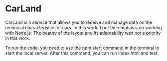 # CarLand

CarLand is a service that allows you to receive and manage data on the technical characteristics of cars. In this work, I put the emphasis on working with Node.js. The beauty of the layout and its adaptability was not a priority in this work.

To run the code, you need to use the npm start command in the terminal to start the local server. After this command, you can run index.html and test.
